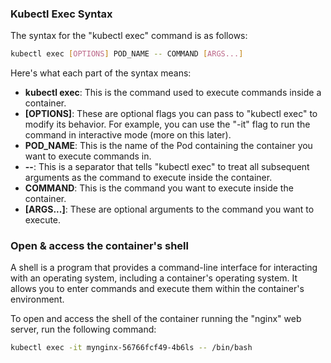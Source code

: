 ### Kubectl Exec Syntax

The syntax for the "kubectl exec" command is as follows:

```sh
kubectl exec [OPTIONS] POD_NAME -- COMMAND [ARGS...]
```

Here's what each part of the syntax means:

-   **kubectl exec**: This is the command used to execute commands inside a container.
-   **[OPTIONS]**: These are optional flags you can pass to "kubectl exec" to modify its behavior. For example, you can use the "-it" flag to run the command in interactive mode (more on this later).
-   **POD_NAME**: This is the name of the Pod containing the container you want to execute commands in.
-   **--**: This is a separator that tells "kubectl exec" to treat all subsequent arguments as the command to execute inside the container.
-   **COMMAND**: This is the command you want to execute inside the container.
-   **[ARGS...]**: These are optional arguments to the command you want to execute.

### Open & access the container's shell

A shell is a program that provides a command-line interface for interacting with an operating system, including a container's operating system. It allows you to enter commands and execute them within the container's environment.

To open and access the shell of the container running the "nginx" web server, run the following command:

```sh
kubectl exec -it mynginx-56766fcf49-4b6ls -- /bin/bash
```